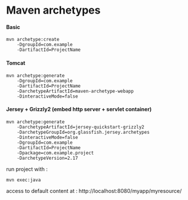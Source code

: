 # Maven archetypes

#### Basic
```
mvn archetype:create
    -DgroupId=com.example
    -DartifactId=ProjectName
```
#### Tomcat
```
mvn archetype:generate 
    -DgroupId=com.example
    -DartifactId=ProjectName 
    -DarchetypeArtifactId=maven-archetype-webapp 
    -DinteractiveMode=false
```
#### Jersey + Grizzly2 (embed http server + servlet container)
```
mvn archetype:generate
    -DarchetypeArtifactId=jersey-quickstart-grizzly2
    -DarchetypeGroupId=org.glassfish.jersey.archetypes
    -DinteractiveMode=false
    -DgroupId=com.example
    -DartifactId=ProjectName
    -Dpackage=com.example.project
    -DarchetypeVersion=2.17
```
run project with :
```
mvn exec:java
```
access to default content at : http://localhost:8080/myapp/myresource/

